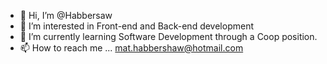 - 👋 Hi, I’m @Habbersaw
- 👀 I’m interested in Front-end and Back-end development
- 🌱 I’m currently learning Software Development through a Coop position.
- 📫 How to reach me ... mat.habbershaw@hotmail.com

<!---
Habbershaw/Habbershaw is a ✨ special ✨ repository because its `README.md` (this file) appears on your GitHub profile.
You can click the Preview link to take a look at your changes.
--->

